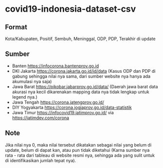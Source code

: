 # covid19-indonesia-dataset-csv

## Format
Kota/Kabupaten, Positif, Sembuh, Meninggal, ODP, PDP, Terakhir di update

## Sumber
- Banten https://infocorona.bantenprov.go.id
- DKI Jakarta https://corona.jakarta.go.id/id/data (Kasus ODP dan PDP di gabung sehingga nilai nya sama, dari sumber website nya hanya ada akumulasi nya saja)
- Jawa Barat https://pikobar.jabarprov.go.id/data/ (Daerah jawa barat data akurasi nya kecil dikarenakan mapping data nya tidak lengkap untuk legend nya.)
- Jawa Tengah https://corona.jatengprov.go.id/
- DIY Yogyakarta https://corona.jogjaprov.go.id/data-statistik
- Jawa Timur https://infocovid19.jatimprov.go.id/ via https://jatimdev.com/corona

## Note
Jika nilai nya 0, maka nilai tersebut dikatakan sebagai nilai yang belum di update, belum di dapat kan, atau pun tidak diketahui (Karna sumber nya rata - rata dari tableau di website resmi nya, sehingga ada yang sulit untuk di identifikasikan jumlah tepat nya).
